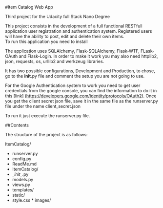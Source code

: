 #Item Catalog Web App

Third project for the Udacity full Stack Nano Degree

This project consists in the development of a full functional RESTfull 
application user registration and authentication system. Registered users
will have the ability to post, edit and delete their own items.  
To run this application you need to install 

The application uses SQLAlchemy, Flask-SQLAlchemy, Flask-WTF, FLask-OAuth and 
Flask-Login. In order to make it work you may also need httplib2, json,
requests, os, urllib2 and werkzeug libraries. 

It has two possible configurations, Development and Production, to chose, go
to the __init__.py file and comment the setup you are not going to use.

For the Google Authentication system to work you need to get user credentials 
from the google console, you can find the information to do it in this [link]
(https://developers.google.com/identity/protocols/OAuth2).
Once you get the client secret json file, save it in the same file as the 
runserver.py file under the name client_secret.json 

To run it just execute the runserver.py file.

 
##Contents 

The structure of the project is as follows:

ItemCatalog/
 * runserver.py
 * config.py
 * ReadMe.md  
 * ItemCatalog/
  * \__init\__.py
  * models.py
  * views.py
  * templates/
   * static/
   * style.css
    * images/
